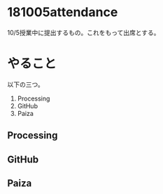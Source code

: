 # 181005attendance

10/5授業中に提出するもの。これをもって出席とする。

# やること

以下の三つ。
1. Processing
1. GitHub
1. Paiza

## Processing

## GitHub

## Paiza
